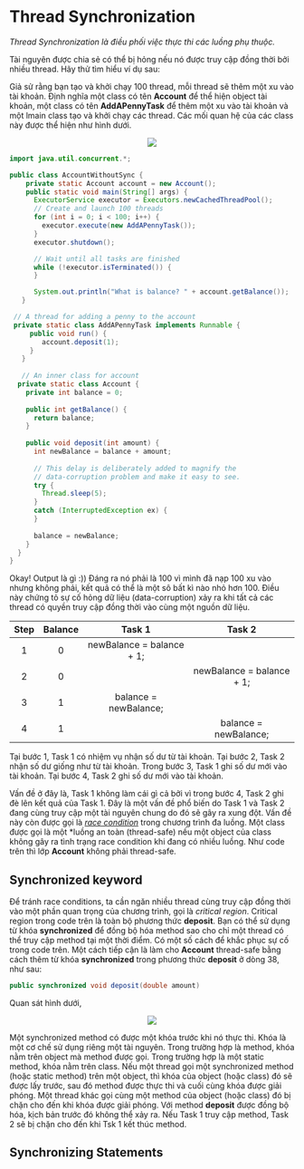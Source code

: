 # Thread Synchronization

*Thread Synchronization là điều phối việc thực thi các luồng phụ thuộc.*

Tài nguyên được chia sẻ có thể bị hỏng nếu nó được truy cập đồng thời bởi nhiều thread.
Hãy thử tìm hiểu ví dụ sau:

Giả sử rằng bạn tạo và khởi chạy 100 thread, mỗi thread sẽ thêm một xu vào tài khoản.
Định nghĩa một class có tên **Account** để thể hiện object tài khoản, một class có tên **AddAPennyTask** 
để thêm một xu vào tài khoản và một lmain class tạo và khởi chạy các thread. Các mối quan hệ
của các class này được thể hiện như hình dưới.

<p align = "center"><img src = "https://github.com/hieptran1812/OOP-with-Java-PTIT/blob/main/Image/synchronization_intro.PNG"></p>

```java
import java.util.concurrent.*;

public class AccountWithoutSync {
    private static Account account = new Account();
    public static void main(String[] args) {
      ExecutorService executor = Executors.newCachedThreadPool();
      // Create and launch 100 threads
      for (int i = 0; i < 100; i++) {
        executor.execute(new AddAPennyTask());
      }
      executor.shutdown();

      // Wait until all tasks are finished
      while (!executor.isTerminated()) {
      }

      System.out.println("What is balance? " + account.getBalance());
   }

 // A thread for adding a penny to the account
 private static class AddAPennyTask implements Runnable {
     public void run() {
        account.deposit(1);
     }
   }
  
   // An inner class for account
  private static class Account {
    private int balance = 0;
  
    public int getBalance() {
      return balance;
    }
  
    public void deposit(int amount) {
      int newBalance = balance + amount;
  
      // This delay is deliberately added to magnify the
      // data-corruption problem and make it easy to see.
      try {
        Thread.sleep(5);
      }
      catch (InterruptedException ex) {
      }
  
      balance = newBalance;
    }
  }
}
```
Okay! Output là gì :)) Đáng ra nó phải là 100 vì mình đã nạp 100 xu vào nhưng không phải, kết quả có thể là một sô bất kì nào nhỏ hơn 100.
Điều này chứng tỏ sự cố hỏng dữ liệu (data-corruption) xảy ra khi tất cả các thread có quyền truy cập đồng thời vào cùng một nguồn dữ liệu.

| Step        | Balance     | Task 1    |Task 2   |
| :---:        |    :----:   | :----:   |  :---: |
| 1       |    0   | newBalance = balance + 1;   |   |
| 2        |    0   |    |  newBalance = balance + 1; |
| 3       |    1   |   balance = newBalance; |   |
| 4        |    1   |    |  balance = newBalance; |

Tại bước 1, Task 1 có nhiệm vụ nhận số dư từ tài khoản. Tại bước 2, Task 2 nhận số dư giống như từ tài khoản.
Trong bước 3, Task 1 ghi số dư mới vào tài khoản. Tại bước 4, Task 2 ghi số dư mới vào tài khoản.

Vấn đề ở đây là, Task 1 không làm cái gì cả bởi vì trong bước 4, Task 2 ghi đè lên kết quả của Task 1.
Đây là một vấn đề phổ biến do Task 1 và Task 2 đang cùng truy cập một tài nguyên chung do đó sẽ gây ra
xung đột. Vấn đề này còn được gọi là [*race condition*](https://bizflycloud.vn/tin-tuc/race-condition-la-gi-lam-sao-de-khai-thac-20180116193609705.htm) trong chương trình đa luồng. Một class được gọi là
một *luồng an toàn (thread-safe) nếu một object của class không gây ra tình trạng race condition khi
đang có nhiều luồng. Như code trên thì lớp **Account** không phải thread-safe.

## Synchronized keyword

Để tránh race conditions, ta cần ngăn nhiều thread cùng truy cập đồng thời vào một phần quan trọng 
của chương trình, gọi là *critical region*. 
Critical region trong code trên là toàn bộ phương thức **deposit**. 
Bạn có thể sử dụng từ khóa **synchronized** để đồng bộ hóa method sao cho chỉ một thread có thể truy cập method tại một thời điểm. 
Có một số cách để khắc phục sự cố trong code trên. 
Một cách tiếp cận là làm cho **Account** thread-safe bằng cách thêm từ khóa **synchronized** trong phương thức 
**deposit** ở dòng 38, như sau:

```Java
public synchronized void deposit(double amount)
```

Quan sát hình dưới,

<p align = "center"><img src = "https://github.com/hieptran1812/OOP-with-Java-PTIT/blob/main/Image/sync_2.PNG"></p>

Một synchronized method có được một khóa trước khi nó thực thi. 
Khóa là một cơ chế sử dụng riêng một tài nguyên. Trong trường hợp là method, 
khóa nằm trên object mà method được gọi. 
Trong trường hợp là một static method, khóa nằm trên class. 
Nếu một thread gọi một synchronized method (hoặc static method) 
trên một object, thì khóa của object (hoặc class) đó sẽ được lấy trước,
sau đó method được thực thi và cuối cùng khóa được giải phóng. 
Một thread khác gọi cùng một method của object (hoặc class) đó bị chặn cho đến khi khóa được giải phóng. 
Với method **deposit** được đồng bộ hóa, kịch bản trước đó không thể xảy ra. Nếu Task 1 truy cập method, 
Task 2 sẽ bị chặn cho đến khi Tsk 1 kết thúc method.

## Synchronizing Statements


